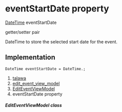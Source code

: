 
<div>

# eventStartDate property

</div>


[DateTime](https://api.flutter.dev/flutter/dart-core/DateTime-class.html)
eventStartDate


getter/setter pair




DateTime to store the selected start date for the event.



## Implementation

``` language-dart
DateTime eventStartDate = DateTime.;
```







1.  [talawa](../../index.html)
2.  [edit_event_view_model](../../view_model_after_auth_view_models_event_view_models_edit_event_view_model/)
3.  [EditEventViewModel](../../view_model_after_auth_view_models_event_view_models_edit_event_view_model/EditEventViewModel-class.html)
4.  eventStartDate property

##### EditEventViewModel class







